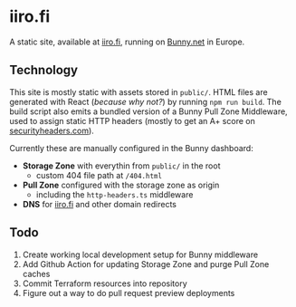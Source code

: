 # iiro.fi

A static site, available at [iiro.fi](https://iiro.fi), running on [Bunny.net](https://bunny.net) in Europe.

## Technology

This site is mostly static with assets stored in `public/`. HTML files are generated with React (_because why not?_) by running `npm run build`. The build script also emits a bundled version of a Bunny Pull Zone Middleware, used to assign static HTTP headers (mostly to get an A+ score on [securityheaders.com](https://securityheaders.com)).

Currently these are manually configured in the Bunny dashboard:

- **Storage Zone** with everythin from `public/` in the root
  - custom 404 file path at `/404.html`
- **Pull Zone** configured with the storage zone as origin
  - including the `http-headers.ts` middleware
- **DNS** for [iiro.fi](https://iiro.fi) and other domain redirects

## Todo

1. Create working local development setup for Bunny middleware
1. Add Github Action for updating Storage Zone and purge Pull Zone caches
1. Commit Terraform resources into repository
1. Figure out a way to do pull request preview deployments
